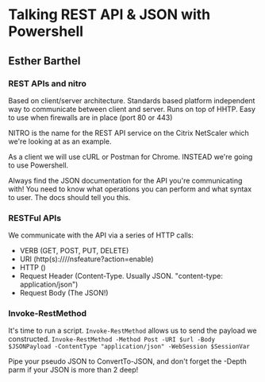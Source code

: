 # Talking REST API & JSON with Powershell
## Esther Barthel 

### REST APIs and nitro
Based on client/server architecture.
Standards based platform independent way to communicate between client and server.
Runs on top of HHTP.
Easy to use when firewalls are in place (port 80 or 443)

NITRO is the name for the REST API service on the Citrix NetScaler which we're looking at as an example.

As a client we will use cURL or Postman for Chrome. INSTEAD we're going to use Powershell.

Always find the JSON documentation for the API you're communicating with! You need to know what operations you can perform and what syntax to user. The docs should tell you this.

### RESTFul APIs
We communicate with the API via a series of HTTP calls:
* VERB (GET, POST, PUT, DELETE)
* URI (http(s)://<ipaddress>/<whatever>/nsfeature?action=enable)
* HTTP  ()
* Request Header (Content-Type. Usually JSON. "content-type: application/json")
* Request Body (The JSON!)

### Invoke-RestMethod
It's time to run a script.
`Invoke-RestMethod` allows us to send the payload we constructed.
`Invoke-RestMethod -Method Post -URI $url -Body $JSONPayload -ContentType "application/json" -WebSession $SessionVar`

Pipe your pseudo JSON to ConvertTo-JSON, and don't forget the -Depth parm if your JSON is more than 2 deep!
